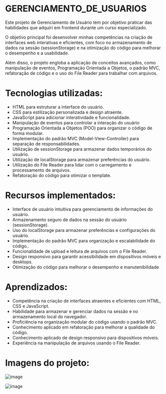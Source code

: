 # GERENCIAMENTO_DE_USUARIOS

Este projeto de Gerenciamento de Usuário tem por objetivo praticar das habilidades que adquiri em frontend durante um curso especializado. 

O objetivo principal foi desenvolver minhas competências na criação de interfaces web interativas e eficientes, com foco no armazenamento de dados na sessão (sessionStorage) e na otimização do código para melhorar o desempenho e a usabilidade.

Além disso, o projeto engloba a aplicação de conceitos avançados, como manipulação de eventos, Programação Orientada a Objetos, o padrão MVC, refatoração de código e o uso do File Reader para trabalhar com arquivos.

##

# Tecnologias utilizadas:

- HTML para estruturar a interface do usuário.
- CSS para estilização personalizada e design atraente.
- JavaScript para adicionar interatividade e funcionalidade.
- Manipulação de eventos para controlar a interação do usuário
- Programação Orientada a Objetos (POO) para organizar o código de forma modular.
- Implementação do padrão MVC (Model-View-Controller) para separação de responsabilidades.
- Utilização de sessionStorage para armazenar dados temporários do usuário.
- Utilização de localStorage para armazenar preferências do usuário.
- Utilização do File Reader para lidar com o carregamento e processamento de arquivos.
- Refatoração do código para otimizar o template.

##

# Recursos implementados:

- Interface de usuário intuitiva para gerenciamento de informações do usuário.
- Armazenamento seguro de dados na sessão do usuário (sessionStorage).
- Uso do localStorage para armazenar preferências e configurações do usuário.
- Implementação do padrão MVC para organização e escalabilidade do código..
- Funcionalidade de upload e leitura de arquivos com o File Reader.
- Design responsivo para garantir acessibilidade em dispositivos móveis e desktops.
- Otimização do código para melhorar o desempenho e manutenibilidade

##

# Aprendizados:

- Competência na criação de interfaces atraentes e eficientes com HTML, CSS e JavaScript.
- Habilidade para armazenar e gerenciar dados na sessão e no armazenamento local do navegador.
- Proficiência na organização modular do código usando o padrão MVC.
- Conhecimento aplicado em refatoração para melhorar a qualidade do código.
- Conhecimento aplicado de design responsivo para dispositivos móveis.
- Experiência na manipulação de arquivos usando o File Reader.

##

# Imagens do projeto:

![image](https://github.com/Jose-Capucho/GERENCIAMENTO_DE_USUARIOS/assets/97485966/c9e2a7d4-67f4-48db-9bc2-62b2c111d3a0)

![image](https://github.com/Jose-Capucho/GERENCIAMENTO_DE_USUARIOS/assets/97485966/e8e14706-3a1e-4966-9efe-dbc38f9f2ebb)

